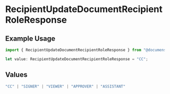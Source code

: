 # RecipientUpdateDocumentRecipientRoleResponse

## Example Usage

```typescript
import { RecipientUpdateDocumentRecipientRoleResponse } from "@documenso/sdk-typescript/models/operations";

let value: RecipientUpdateDocumentRecipientRoleResponse = "CC";
```

## Values

```typescript
"CC" | "SIGNER" | "VIEWER" | "APPROVER" | "ASSISTANT"
```